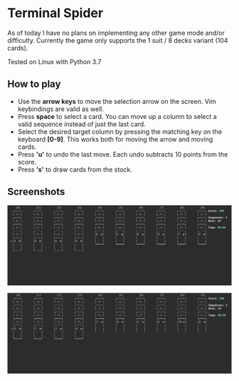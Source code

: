 # Terminal Spider

As of today I have no plans on implementing any other game mode and/or difficulty. Currently the game only supports the 1 suit / 8 decks variant (104 cards). 

Tested on Linux with Python 3.7

## How to play

- Use the **arrow keys** to move the selection arrow on the screen. Vim keybindings are valid as well.
- Press **space** to select a card. You can move up a column to select a valid sequence instead of just the last card.
- Select the desired target column by pressing the matching key on the keyboard **[0-9]**. This works both for moving the arrow and moving cards.
- Press **'u'** to undo the last move. Each undo subtracts 10 points from the score.
- Press **'s'** to draw cards from the stock.

## Screenshots

![Example of a new game initial state](screenshots/newgame.png?raw=true)

![Quick demo of the game](screenshots/demo.gif?raw=true)

